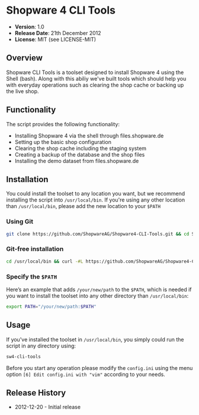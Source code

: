 # Shopware 4 CLI Tools

- **Version**: 1.0
- **Release Date**: 21th December 2012
- **License**: MIT (see LICENSE-MIT)

## Overview
Shopware CLI Tools is a toolset designed to install Shopware 4 using the Shell (bash). Along with this abiliy we've built tools which should help you with everyday operations such as clearing the shop cache or backing up the live shop.

## Functionality
The script provides the following functionality:

- Installing Shopware 4 via the shell through files.shopware.de
- Setting up the basic shop configuration
- Clearing the shop cache including the staging system
- Creating a backup of the database and the shop files
- Installing the demo dataset from files.shopware.de

## Installation
You could install the toolset to any location you want, but we recommend installing the script into `/usr/local/bin`. If you're using any other location than `/usr/local/bin`, please add the new location to your `$PATH`

### Using Git

```bash
git clone https://github.com/ShopwareAG/Shopware4-CLI-Tools.git && cd Shopware4-CLI-Tools && sudo mv sw4-cli-tools /usr/local/bin/sw4-cli-tools && sudo mv .sw4-cli-tools /usr/local/bin/.sw4-cli-tools && sudo chmod -R 777 /usr/local/bin/sw4-cli-tools && sudo chmod -R 777 /usr/local/bin/.sw4-cli-tools
```

### Git-free installation
```bash
cd /usr/local/bin && curl -#L https://github.com/ShopwareAG/Shopware4-CLI-Tools/tarball/master | sudo tar -xzv --strip-components 1 --exclude={README.md,LICENSE-MIT} && sudo chmod -R 777 /usr/local/bin/sw4-cli-tools && sudo chmod -R 777 /usr/local/bin/.sw4-cli-tools 
```

### Specify the `$PATH`
Here’s an example that adds `/your/new/path` to the `$PATH`, which is needed if you want to install the toolset into any other directory than `/usr/local/bin`:
```bash
export PATH="/your/new/path:$PATH"
```

## Usage
If you've installed the toolset in `/usr/local/bin`, you simply could run the script in any directory using:
```bash
sw4-cli-tools
```

Before you start any operation please modify the `config.ini` using the menu option `[6] Edit config.ini with "vim"` according to your needs.

## Release History
- 2012-12-20 - Initial release
